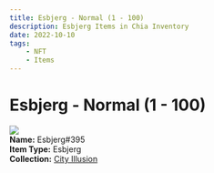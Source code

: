 ```yaml
---
title: Esbjerg - Normal (1 - 100)
description: Esbjerg Items in Chia Inventory
date: 2022-10-10
tags:
    - NFT
    - Items
---
```


# Esbjerg - Normal (1 - 100)
<div class="item_thumbnail">
<img loading="lazy" src="https://q6kqegl7ptgeikide4eye3b5lfpmolr7oxzjxjm2kwwcix3u.arweave.net/-h5UCGX98zEQpA_ycJgmw9WV7HLj918pu-lmlWsJF90"><br/>
<div><strong>Name:</strong> Esbjerg#395</div>
<div><strong>Item Type:</strong> Esbjerg</div>
<div><strong>Collection:</strong> <a href="https://www.spacescan.io/xch/nft/collection/col1lend2dcn558km4wcwta4xnkfv3xpcmlp9kyt0m909emvfxechlyqdl5ndg">City Illusion</a></div>
</div>

